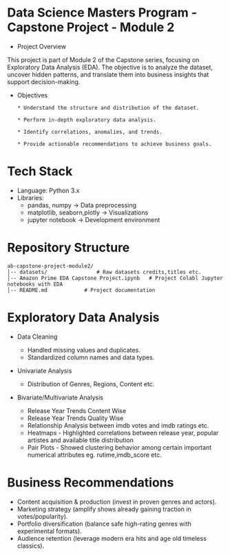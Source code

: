 # Data Science Masters Program -  Capstone Project - Module 2
* Project Overview

This project is part of Module 2 of the Capstone series, focusing on Exploratory Data Analysis (EDA).
The objective is to analyze the dataset, uncover hidden patterns, and translate them into business insights that support decision-making.

* Objectives
      
      * Understand the structure and distribution of the dataset.
      
      * Perform in-depth exploratory data analysis.
      
      * Identify correlations, anomalies, and trends.
      
      * Provide actionable recommendations to achieve business goals.

# Tech Stack

* Language: Python 3.x
* Libraries:
    * pandas, numpy → Data preprocessing
    * matplotlib, seaborn,plotly → Visualizations
    * jupyter notebook → Development environment

# Repository Structure
    ab-capstone-project-module2/
    │-- datasets/                # Raw datasets credits,titles etc. 
    │-- Amazon Prime EDA Capstone Project.ipynb   # Project Colabl Jupyter notebooks with EDA
    │-- README.md            # Project documentation


# Exploratory Data Analysis

* Data Cleaning
    * Handled missing values and duplicates.
    * Standardized column names and data types.
    
* Univariate Analysis
  * Distribution of Genres, Regions, Content etc.

* Bivariate/Multivariate Analysis
   * Release Year Trends Content Wise
   * Release Year Trends Quality Wise
   * Relationship Analysis between imdb votes and imdb ratings etc.
   * Heatmaps - Highlighted correlations between release year, popular artistes and available title distribution
   * Pair Plots - Showed clustering behavior among certain important numerical attributes eg. rutime,imdb_score etc.

# Business Recommendations

* Content acquisition & production (invest in proven genres and actors).
* Marketing strategy (amplify shows already gaining traction in votes/popularity).
* Portfolio diversification (balance safe high-rating genres with experimental formats).
* Audience retention (leverage modern era hits and age old timeless classics).


